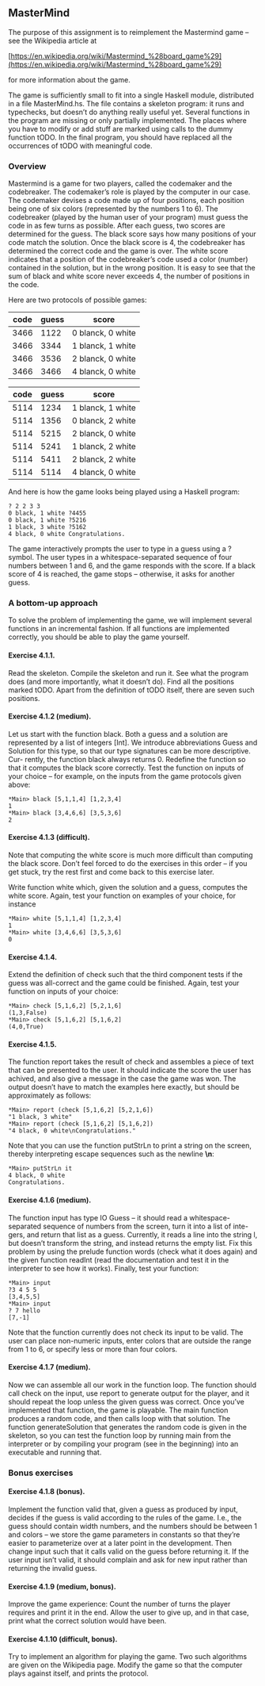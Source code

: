 ## MasterMind

The purpose of this assignment is to reimplement the Mastermind game – see the Wikipedia article at

[https://en.wikipedia.org/wiki/Mastermind_%28board_game%29](https://en.wikipedia.org/wiki/Mastermind_%28board_game%29)

for more information about the game.

The game is sufficiently small to fit into a single Haskell module, distributed in a file MasterMind.hs.
The file contains a skeleton program: it runs and typechecks, but doesn’t do anything really useful yet.
Several functions in the program are missing or only partially implemented.
The places where you have to modify or add stuff are marked using calls to the dummy function tODO.
In the final program, you should have replaced all the occurrences of tODO with meaningful code.

### Overview

Mastermind is a game for two players, called the codemaker and the codebreaker.
The codemaker’s role is played by the computer in our case. The codemaker devises a code made up
of four positions, each position being one of six colors (represented by the numbers 1 to 6).
The codebreaker (played by the human user of your program) must guess the code in as few turns
as possible. After each guess, two scores are determined for the guess. The black score says
how many positions of your code match the solution. Once the black score is 4, the codebreaker
has determined the correct code and the game is over. The white score indicates that a position
of the codebreaker’s code used a color (number) contained in the solution, but in the wrong
position. It is easy to see that the sum of black and white score never exceeds 4, the number
of positions in the code.

Here are two protocols of possible games:

code | guess | score
---  | ---   | ---
3466 | 1122  | 0 blanck, 0 white
3466 | 3344  | 1 blanck, 1 white
3466 | 3536  | 2 blanck, 0 white
3466 | 3466  | 4 blanck, 0 white

code | guess | score
---  | ---   | ---
5114 | 1234  | 1 blanck, 1 white
5114 | 1356  | 0 blanck, 2 white
5114 | 5215  | 2 blanck, 0 white
5114 | 5241  | 1 blanck, 2 white
5114 | 5411  | 2 blanck, 2 white
5114 | 5114  | 4 blanck, 0 white

And here is how the game looks being played using a Haskell program:

```
? 2 2 3 3
0 black, 1 white ?4455
0 black, 1 white ?5216
1 black, 3 white ?5162
4 black, 0 white Congratulations.
```

The game interactively prompts the user to type in a guess using a ? symbol.
The user types in a whitespace-separated sequence of four numbers between
1 and 6, and the game responds with the score. If a black score of 4 is
reached, the game stops – otherwise, it asks for another guess.

### A bottom-up approach

To solve the problem of implementing the game, we will implement several
functions in an incremental fashion. If all functions are implemented
correctly, you should be able to play the game yourself.

#### Exercise 4.1.1.
Read the skeleton. Compile the skeleton and run it. See what the
program does (and more importantly, what it doesn’t do).
Find all the positions marked tODO. Apart from the definition of
tODO itself, there are seven such positions.

#### Exercise 4.1.2 (medium).
Let us start with the function black. Both a guess and a solution are
represented by a list of integers [Int]. We introduce abbreviations
Guess and Solution for this type, so that our type signatures can be
more descriptive. Cur- rently, the function black always returns 0.
Redefine the function so that it computes the black score correctly.
Test the function on inputs of your choice – for example, on the
inputs from the game protocols given above:

```
*Main> black [5,1,1,4] [1,2,3,4]
1
*Main> black [3,4,6,6] [3,5,3,6]
2
```

#### Exercise 4.1.3 (difficult).
Note that computing the white score is much more difficult than computing
the black score. Don’t feel forced to do the exercises in this
order – if you get stuck, try the rest first and come back to this exercise later.

Write function white which, given the solution and a guess, computes the
white score. Again, test your function on examples of your choice, for instance

```
*Main> white [5,1,1,4] [1,2,3,4]
1
*Main> white [3,4,6,6] [3,5,3,6]
0
```

#### Exercise 4.1.4.
Extend the definition of check such that the third component tests if the
guess was all-correct and the game could be finished. Again, test your
function on inputs of your choice:

```
*Main> check [5,1,6,2] [5,2,1,6]
(1,3,False)
*Main> check [5,1,6,2] [5,1,6,2]
(4,0,True)
```

#### Exercise 4.1.5.
The function report takes the result of check and assembles a piece of
text that can be presented to the user. It should indicate the score
the user has achived, and also give a message in the case the game
was won. The output doesn’t have to match the examples here exactly,
but should be approximately as follows:

```
*Main> report (check [5,1,6,2] [5,2,1,6])
"1 black, 3 white"
*Main> report (check [5,1,6,2] [5,1,6,2])
"4 black, 0 white\nCongratulations."
```

Note that you can use the function putStrLn to print a string on the screen,
thereby interpreting escape sequences such as the newline **\n**:

```
*Main> putStrLn it
4 black, 0 white
Congratulations.
```

#### Exercise 4.1.6 (medium).
The function input has type IO Guess – it should read a
whitespace-separated sequence of numbers from the screen, turn it
into a list of inte- gers, and return that list as a guess.
Currently, it reads a line into the string l, but doesn’t
transform the string, and instead returns the empty list.
Fix this problem by using the prelude function words (check what it
does again) and the given function readInt (read the documentation and
test it in the interpreter to see how it works). Finally, test your function:

```
*Main> input
?3 4 5 5
[3,4,5,5]
*Main> input
? 7 hello
[7,-1]
```

Note that the function currently does not check its input to be valid.
The user can place non-numeric inputs, enter colors that are outside
the range from 1 to 6, or specify less or more than four colors.

#### Exercise 4.1.7 (medium).
Now we can assemble all our work in the function loop.
The function should call check on the input, use report to generate output
for the player, and it should repeat the loop unless the given guess was correct.
Once you’ve implemented that function, the game is playable.
The main function produces a random code, and then calls loop with that solution.
The function generateSolution that generates the random code is given in
the skeleton, so you can test the function loop by running main from
the interpreter or by compiling your program (see in the beginning)
into an executable and running that.

### Bonus exercises

#### Exercise 4.1.8 (bonus).
Implement the function valid that, given a guess as produced by input,
decides if the guess is valid according to the rules of the game.
I.e., the guess should contain width numbers, and the numbers should
be between 1 and colors – we store the game parameters in constants
so that they’re easier to parameterize over at a later point in the
development. Then change input such that it calls valid on the guess
before returning it. If the user input isn’t valid, it should complain
and ask for new input rather than returning the invalid guess.

#### Exercise 4.1.9 (medium, bonus).
Improve the game experience: Count the number of turns the player
requires and print it in the end. Allow the user to give up, and
in that case, print what the correct solution would have been.

#### Exercise 4.1.10 (difficult, bonus).
Try to implement an algorithm for playing the game. Two such algorithms
are given on the Wikipedia page. Modify the game so that the computer
plays against itself, and prints the protocol.
